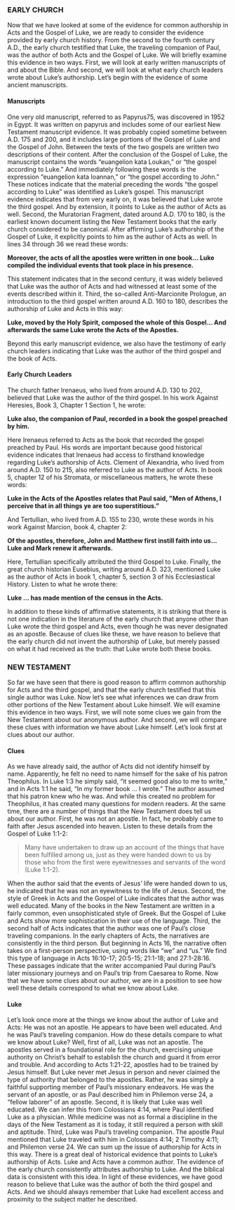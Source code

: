 ### EARLY CHURCH

Now that we have looked at some of the evidence for common authorship in Acts and the Gospel of Luke, we are ready to consider the evidence provided by early church history. From the second to the fourth century A.D., the early church testified that Luke, the traveling companion of Paul, was the author of both Acts and the Gospel of Luke. We will briefly examine this evidence in two ways. First, we will look at early written manuscripts of and about the Bible. And second, we will look at what early church leaders wrote about Luke’s authorship. Let’s begin with the evidence of some ancient manuscripts.


#### Manuscripts

One very old manuscript, referred to as Papyrus75, was discovered in 1952 in Egypt. It was written on papyrus and includes some of our earliest New Testament manuscript evidence. It was probably copied sometime between A.D. 175 and 200, and it includes large portions of the Gospel of Luke and the Gospel of John. Between the texts of the two gospels are written two descriptions of their content. After the conclusion of the Gospel of Luke, the manuscript contains the words “euangelion kata Loukan,” or “the gospel according to Luke.” And immediately following these words is the expression “euangelion kata Ioannan,” or “the gospel according to John.” These notices indicate that the material preceding the words “the gospel according to Luke” was identified as Luke’s gospel. This manuscript evidence indicates that from very early on, it was believed that Luke wrote the third gospel. And by extension, it points to Luke as the author of Acts as well.
Second, the Muratorian Fragment, dated around A.D. 170 to 180, is the earliest known document listing the New Testament books that the early church considered to be canonical. After affirming Luke’s authorship of the Gospel of Luke, it explicitly points to him as the author of Acts as well. In lines 34 through 36 we read these words:

**Moreover, the acts of all the apostles were written in one book… Luke compiled the individual events that took place in his presence.**

This statement indicates that in the second century, it was widely believed that Luke was the author of Acts and had witnessed at least some of the events described within it.
Third, the so-called Anti-Marcionite Prologue, an introduction to the third gospel written around A.D. 160 to 180, describes the authorship of Luke and Acts in this way: 

**Luke, moved by the Holy Spirit, composed the whole of this Gospel… And afterwards the same Luke wrote the Acts of the Apostles.**

Beyond this early manuscript evidence, we also have the testimony of early church leaders indicating that Luke was the author of the third gospel and the book of Acts. 


#### Early Church Leaders

The church father Irenaeus, who lived from around A.D. 130 to 202, believed that Luke was the author of the third gospel. In his work Against Heresies, Book 3, Chapter 1 Section 1, he wrote: 

**Luke also, the companion of Paul, recorded in a book the gospel preached by him.**

Here Irenaeus referred to Acts as the book that recorded the gospel preached by Paul. His words are important because good historical evidence indicates that Irenaeus had access to firsthand knowledge regarding Luke’s authorship of Acts.
Clement of Alexandria, who lived from around A.D. 150 to 215, also referred to Luke as the author of Acts. In book 5, chapter 12 of his Stromata, or miscellaneous matters, he wrote these words:

**Luke in the Acts of the Apostles relates that Paul said, "Men of Athens, I perceive that in all things ye are too superstitious.”** 

And Tertullian, who lived from A.D. 155 to 230, wrote these words in his work Against Marcion, book 4, chapter 2:

**Of the apostles, therefore, John and Matthew first instill faith into us… Luke and Mark renew it afterwards.** 

Here, Tertullian specifically attributed the third Gospel to Luke.
Finally, the great church historian Eusebius, writing around A.D. 323, mentioned Luke as the author of Acts in book 1, chapter 5, section 3 of his Ecclesiastical History. Listen to what he wrote there:

**Luke … has made mention of the census in the Acts.**

In addition to these kinds of affirmative statements, it is striking that there is not one indication in the literature of the early church that anyone other than Luke wrote the third gospel and Acts, even though he was never designated as an apostle. Because of clues like these, we have reason to believe that the early church did not invent the authorship of Luke, but merely passed on what it had received as the truth: that Luke wrote both these books. 

### NEW TESTAMENT

So far we have seen that there is good reason to affirm common authorship for Acts and the third gospel, and that the early church testified that this single author was Luke. Now let’s see what inferences we can draw from other portions of the New Testament about Luke himself. 
We will examine this evidence in two ways. First, we will note some clues we gain from the New Testament about our anonymous author. And second, we will compare these clues with information we have about Luke himself. Let’s look first at clues about our author. 


#### Clues

As we have already said, the author of Acts did not identify himself by name. Apparently, he felt no need to name himself for the sake of his patron Theophilus. In Luke 1:3 he simply said, “it seemed good also to me to write,” and in Acts 1:1 he said, “In my former book … I wrote.” The author assumed that his patron knew who he was. And while this created no problem for Theophilus, it has created many questions for modern readers. 
At the same time, there are a number of things that the New Testament does tell us about our author. First, he was not an apostle. In fact, he probably came to faith after Jesus ascended into heaven. Listen to these details from the Gospel of Luke 1:1-2:

> Many have undertaken to draw up an account of the things that have been fulfilled among us, just as they were handed down to us by those who from the first were eyewitnesses and servants of the word (Luke 1:1-2).

When the author said that the events of Jesus’ life were handed down to us, he indicated that he was not an eyewitness to the life of Jesus.
Second, the style of Greek in Acts and the Gospel of Luke indicates that the author was well educated. Many of the books in the New Testament are written in a fairly common, even unsophisticated style of Greek. But the Gospel of Luke and Acts show more sophistication in their use of the language.
Third, the second half of Acts indicates that the author was one of Paul’s close traveling companions. In the early chapters of Acts, the narratives are consistently in the third person. But beginning in Acts 16, the narrative often takes on a first-person perspective, using words like “we” and “us.” We find this type of language in Acts 16:10-17; 20:5-15; 21:1-18; and 27:1-28:16. These passages indicate that the writer accompanied Paul during Paul’s later missionary journeys and on Paul’s trip from Caesarea to Rome.
Now that we have some clues about our author, we are in a position to see how well these details correspond to what we know about Luke. 


#### Luke

Let’s look once more at the things we know about the author of Luke and Acts: He was not an apostle. He appears to have been well educated. And he was Paul’s traveling companion. How do these details compare to what we know about Luke?
Well, first of all, Luke was not an apostle. The apostles served in a foundational role for the church, exercising unique authority on Christ’s behalf to establish the church and guard it from error and trouble. And according to Acts 1:21-22, apostles had to be trained by Jesus himself. But Luke never met Jesus in person and never claimed the type of authority that belonged to the apostles. Rather, he was simply a faithful supporting member of Paul’s missionary endeavors. He was the servant of an apostle, or as Paul described him in Philemon verse 24, a “fellow laborer” of an apostle.	
Second, it is likely that Luke was well educated. We can infer this from Colossians 4:14, where Paul identified Luke as a physician. While medicine was not as formal a discipline in the days of the New Testament as it is today, it still required a person with skill and aptitude. 
Third, Luke was Paul’s traveling companion. The apostle Paul mentioned that Luke traveled with him in Colossians 4:14; 2 Timothy 4:11; and Philemon verse 24. 
We can sum up the issue of authorship for Acts in this way. There is a great deal of historical evidence that points to Luke’s authorship of Acts. Luke and Acts have a common author. The evidence of the early church consistently attributes authorship to Luke. And the biblical data is consistent with this idea. In light of these evidences, we have good reason to believe that Luke was the author of both the third gospel and Acts. And we should always remember that Luke had excellent access and proximity to the subject matter he described.
